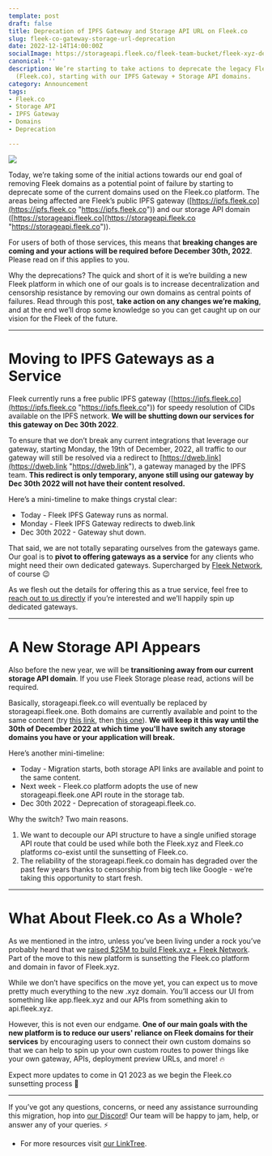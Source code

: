 ```yaml
---
template: post
draft: false
title: Deprecation of IPFS Gateway and Storage API URL on Fleek.co
slug: fleek-co-gateway-storage-url-deprecation
date: 2022-12-14T14:00:00Z
socialImage: https://storageapi.fleek.co/fleek-team-bucket/fleek-xyz-dep-old-doms.png
canonical: ''
description: We’re starting to take actions to deprecate the legacy Fleek platform
  (Fleek.co), starting with our IPFS Gateway + Storage API domains.
category: Announcement
tags:
- Fleek.co
- Storage API
- IPFS Gateway
- Domains
- Deprecation

---
```

![](https://storageapi.fleek.co/fleek-team-bucket/fleek-xyz-dep-old-doms.png)

Today, we’re taking some of the initial actions towards our end goal of removing Fleek domains as a potential point of failure by starting to deprecate some of the current domains used on the Fleek.co platform. The areas being affected are Fleek’s public IPFS gateway ([https://ipfs.fleek.co](https://ipfs.fleek.co "https://ipfs.fleek.co")) and our storage API domain ([https://storageapi.fleek.co](https://storageapi.fleek.co "https://storageapi.fleek.co")).

For users of both of those services, this means that **breaking changes are coming and your actions will be required before December 30th, 2022**. Please read on if this applies to you.

Why the deprecations? The quick and short of it is we’re building a new Fleek platform in which one of our goals is to increase decentralization and censorship resistance by removing our own domains as central points of failures. Read through this post, **take action on any changes we’re making**, and at the end we’ll drop some knowledge so you can get caught up on our vision for the Fleek of the future.

***

# Moving to IPFS Gateways as a Service

Fleek currently runs a free public IPFS gateway ([https://ipfs.fleek.co](https://ipfs.fleek.co "https://ipfs.fleek.co")) for speedy resolution of CIDs available on the IPFS network. **We will be shutting down our services for this gateway on Dec 30th 2022**.

To ensure that we don’t break any current integrations that leverage our gateway, starting Monday, the 19th of December, 2022, all traffic to our gateway will still be resolved via a redirect to [https://dweb.link](https://dweb.link "https://dweb.link"), a gateway managed by the IPFS team. **This redirect is only temporary, anyone still using our gateway by Dec 30th 2022 will not have their content resolved.**

Here’s a mini-timeline to make things crystal clear:

* Today - Fleek IPFS Gateway runs as normal.
* Monday - Fleek IPFS Gateway redirects to dweb.link
* Dec 30th 2022 - Gateway shut down.

That said, we are not totally separating ourselves from the gateways game. Our goal is to **pivot to offering gateways as a service** for any clients who might need their own dedicated gateways. Supercharged by [Fleek Network](https://fleek.network), of course 😉

As we flesh out the details for offering this as a true service, feel free to [reach out to us directly](https://discord.gg/fleekxyz) if you’re interested and we’ll happily spin up dedicated gateways.

***

# A New Storage API Appears

Also before the new year, we will be **transitioning away from our current storage API domain**. If you use Fleek Storage please read, actions will be required.

Basically, storageapi.fleek.co will eventually be replaced by storageapi.fleek.one. Both domains are currently available and point to the same content (try [this link](https://storageapi.fleek.co/fleek-team-bucket/Blogs/fleek-ahb.jpeg), then [this one](https://storageapi.fleek.one/fleek-team-bucket/Blogs/fleek-ahb.jpeg)). **We will keep it this way until the 30th of December 2022 at which time you'll have switch any storage domains you have or your application will break.**

Here’s another mini-timeline:

* Today - Migration starts, both storage API links are available and point to the same content.
* Next week - Fleek.co platform adopts the use of new storageapi.fleek.one API route in the storage tab.
* Dec 30th 2022 - Deprecation of storageapi.fleek.co.

Why the switch? Two main reasons.

1. We want to decouple our API structure to have a single unified storage API route that could be used while both the Fleek.xyz and Fleek.co platforms co-exist until the sunsetting of Fleek.co.
2. The reliability of the storageapi.fleek.co domain has degraded over the past few years thanks to censorship from big tech like Google - we’re taking this opportunity to start fresh.

***

# What About Fleek.co As a Whole?

As we mentioned in the intro, unless you’ve been living under a rock you’ve probably heard that we [raised $25M to build Fleek.xyz + Fleek Network](https://blog.fleek.co/posts/introducing-fleek-network-and-fleek-xyz). Part of the move to this new platform is sunsetting the Fleek.co platform and domain in favor of Fleek.xyz.

While we don’t have specifics on the move yet, you can expect us to move pretty much everything to the new .xyz domain. You’ll access our UI from something like app.fleek.xyz and our APIs from something akin to api.fleek.xyz.

However, this is not even our endgame. **One of our main goals with the new platform is to reduce our users' reliance on Fleek domains for their services** by encouraging users to connect their own custom domains so that we can help to spin up your own custom routes to power things like your own gateway, APIs, deployment preview URLs, and more! 🔥

Expect more updates to come in Q1 2023 as we begin the Fleek.co sunsetting process 🤙

***

If you’ve got any questions, concerns, or need any assistance surrounding this migration, hop into [our Discord](https://discord.gg/fleekxyz)! Our team will be happy to jam, help, or answer any of your queries. ⚡️

* For more resources visit [our LinkTree](https://linktr.ee/fleek).